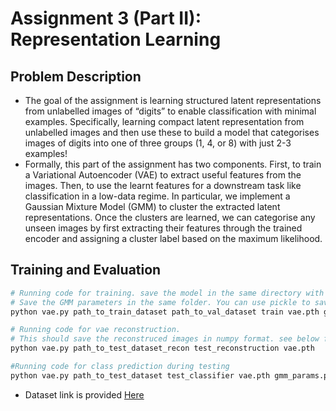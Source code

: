 # Assignment 3 (Part II): Representation Learning

## Problem Description

- The goal of the assignment is learning structured latent representations from unlabelled images of “digits” to enable classification with minimal examples. Specifically, learning compact latent representation from unlabelled images and then use these to build a model that categorises images of digits into one of three groups (1, 4, or 8) with just 2-3 examples!
- Formally, this part of the assignment has two components. First, to train a Variational Autoencoder (VAE) to extract useful features from the images. Then, to use the learnt features for a downstream task like classification in a low-data regime. In particular, we implement a Gaussian Mixture Model (GMM) to cluster the extracted latent representations. Once the clusters are learned,  we can categorise any unseen images by first extracting their features through the trained encoder and assigning a cluster label based on the maximum likelihood.

## Training and Evaluation
```python
# Running code for training. save the model in the same directory with name "vae.path**"
# Save the GMM parameters in the same folder. You can use pickle to save the parameters.** 
python vae.py path_to_train_dataset path_to_val_dataset train vae.pth gmm_params.pkl

# Running code for vae reconstruction.
# This should save the reconstruced images in numpy format. see below for more details.
python vae.py path_to_test_dataset_recon test_reconstruction vae.pth

#Running code for class prediction during testing
python vae.py path_to_test_dataset test_classifier vae.pth gmm_params.pkl
```

- Dataset link is provided [Here](https://drive.google.com/drive/folders/1CLxNjtoLfV9e678kXr_21wiD_yoxpkDZ?usp=sharing)
